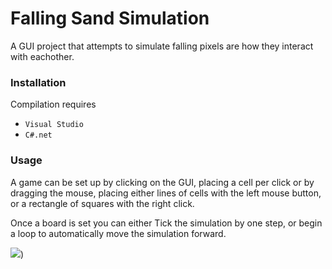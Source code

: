 

# Falling Sand Simulation

A GUI project that attempts to simulate falling pixels are how they interact with eachother.


### Installation

Compilation requires

-   `Visual Studio`
-   `C#.net`

### Usage

A game can be set up by clicking on the GUI, placing a cell per click or by dragging the mouse, placing either lines of cells with the left mouse button, or a rectangle of squares with the right click.

Once a board is set you can either Tick the simulation by one step, or begin a loop to automatically move the simulation forward.



![](https://imgur.com/pzC89Gg.gif))
